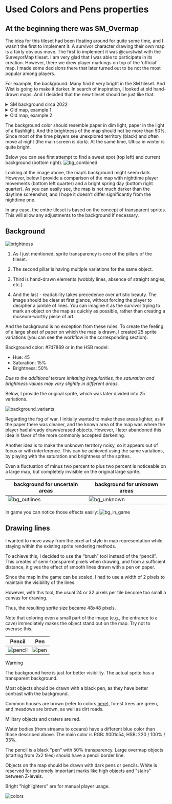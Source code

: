 # Used Colors and Pens properties

## At the beginning there was SM_Overmap

The idea for this tileset had been floating around for quite some time, and I wasn’t the first to implement it. A survivor character drawing their own map is a fairly obvious move. The first to implement it was @curstwist with the SurveyorMap tileset. I am very glad that I was able to participate in its creation. However, there we drew player markings on top of the ‘official’ map. I made some decisions there that later turned out to be not the most popular among players.

For example, the background. Many find it very bright in the SM tileset. And Wist is going to make it darker. In search of inspiration, I looked at old hand-drawn maps. And I decided that the new tileset should be just like that.

<details>
   <summary>SM background circa 2022</summary>

![2022 SurveryorMap screenshot](./images/SM_example.png)

</details>

<details>
   <summary>Old map, example 1</summary>

![Actual map, 1500-1600](./images/old_map1.png)

</details>

<details>
   <summary>Old map, example 2</summary>

![Actual map, 1800-1900](./images/old_map2.png)

</details>

The background color should resemble paper in dim light, paper in the light of a flashlight. And the brightness of the map should not be more than 50%. Since most of the time players see unexplored territory (black) and often move at night (the main screen is dark). At the same time, Ultica in winter is quite bright.

Below you can see first attempt to find a sweet spot (top left) and current background (bottom right).
![bg_combined](./images/backgrounds.png)

Looking at the image above, the map’s background might seem dark. However, below I provide a comparison of the map with nighttime player movements (bottom left quarter) and a bright spring day (bottom right quarter). As you can easily see, the map is not much darker than the daytime screenshot, and I hope it doesn’t differ significantly from the nighttime one.

In any case, the entire tileset is based on the concept of transparent sprites. This will allow any adjustments to the background if necessary.

## Background

![brightness](./images/brightness_test.png)

1) As I just mentioned, sprite transparency is one of the pillars of the tileset.

2) The second pillar is having multiple variations for the same object.

3) Third is hand-drawn elements (wobbly lines, absence of straight angles, etc.).

4) And the last - readability takes precedence over artistic beauty. The image should be clear at first glance, without forcing the player to decipher a jumble of lines. You can imagine it as the survivor trying to mark an object on the map as quickly as possible, rather than creating a museum-worthy piece of art.

And the background is no exception from these rules. To create the feeling of a large sheet of paper on which the map is drawn, I created 25 sprite variations (you can see the workflow in the corresponding section).

Background color: #7d7869 or in the HSB model:

- Hue: 45
- Saturation: 15%
- Brightness: 50%

*Due to the additional texture imitating irregularities, the saturation and brightness values may vary slightly in different areas.*

Below, I provide the original sprite, which was later divided into 25 variations.

![background_variants](./images/bg_variants.png)

Regarding the fog of war, I initially wanted to make these areas lighter, as if the paper there was cleaner, and the known area of the map was where the player had already drawn/erased objects. However, I later abandoned this idea in favor of the more commonly accepted darkening.

Another idea is to make the unknown territory noisy, so it appears out of focus or with interference. This can be achieved using the same variations, by playing with the saturation and brightness of the sprites.

Even a fluctuation of minus two percent to plus two percent is noticeable on a large map, but completely invisible on the original large sprite.

| background for uncertain areas | background for unknown areas |
|--------------------------------|------------------------------|
| ![bg_outlines](./images/bg_outlines_variants.png) | ![bg_unknown](./images/bg_unknown_variants.png) |


In game you can notice those effects easily:
![bg_in_game](./images/backgrounds_in_game.png)

## Drawing lines

I wanted to move away from the pixel art style in map representation while staying within the existing sprite rendering methods.

To achieve this, I decided to use the “brush” tool instead of the “pencil”. This creates of semi-transparent pixels when drawing, and from a sufficient distance, it gives the effect of smooth lines drawn with a pen on paper.

Since the map in the game can be scaled, I had to use a width of 2 pixels to maintain the visibility of the lines.

However, with this tool, the usual 24 or 32 pixels per tile become too small a canvas for drawing.

Thus, the resulting sprite size became 48x48 pixels.

Note that coloring even a small part of the image (e.g., the entrance to a cave) immediately makes the object stand out on the map. Try not to overuse this.

| Pencil | Pen |
|--------|-----|
| ![pencil](./images/cave_pencil.png) | ![pen](./images/cave_pen.png) |


> [!WARNING]
> The background here is just for better visibility. The actual sprite has a transparent background.

Most objects should be drawn with a black pen, as they have better contrast with the background.

Common houses are brown (refer to colors [here](./fallback.md)), forest trees are green, and meadows are brown, as well as dirt roads.

Military objects and craters are red.

Water bodies (from streams to oceans) have a different blue color than those described above. The main color is RGB: #001c54, HSB: 220 / 100% / 33%.

The pencil is a black "pen" with 50% transparency. Large overmap objects (starting from 2x2 tiles) should have a pencil border line.

Objects on the map should be drawn with dark pens or pencils. White is reserved for extremely important marks like high objects and "stairs" between Z-levels.

Bright "highlighters" are for manual player usage.

![colors](./images/colors.png)
